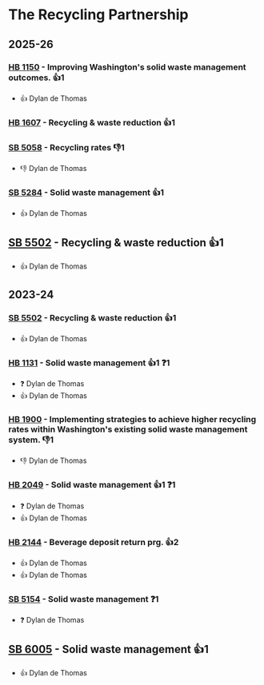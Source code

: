 # The Recycling Partnership
## 2025-26

### [HB 1150](/bill/2025-26/hb/1150/) - Improving Washington's solid waste management outcomes. 👍1  
* 👍 Dylan de Thomas

### [HB 1607](/bill/2025-26/hb/1607/) - Recycling & waste reduction 👍1  

### [SB 5058](/bill/2025-26/sb/5058/) - Recycling rates  👎1 
* 👎 Dylan de Thomas

### [SB 5284](/bill/2025-26/sb/5284/) - Solid waste management 👍1  
* 👍 Dylan de Thomas

## [SB 5502](/bill/2025-26/sb/5502/) - Recycling & waste reduction 👍1  
* 👍 Dylan de Thomas

## 2023-24

### [SB 5502](/bill/2023-24/sb/5502/) - Recycling & waste reduction 👍1  
* 👍 Dylan de Thomas

### [HB 1131](/bill/2023-24/hb/1131/) - Solid waste management 👍1  ❓1
* ❓ Dylan de Thomas
* 👍 Dylan de Thomas

### [HB 1900](/bill/2023-24/hb/1900/) - Implementing strategies to achieve higher recycling rates within Washington's existing solid waste management system.  👎1 
* 👎 Dylan de Thomas

### [HB 2049](/bill/2023-24/hb/2049/) - Solid waste management 👍1  ❓1
* ❓ Dylan de Thomas
* 👍 Dylan de Thomas

### [HB 2144](/bill/2023-24/hb/2144/) - Beverage deposit return prg. 👍2  
* 👍 Dylan de Thomas
* 👍 Dylan de Thomas

### [SB 5154](/bill/2023-24/sb/5154/) - Solid waste management   ❓1
* ❓ Dylan de Thomas

## [SB 6005](/bill/2023-24/sb/6005/) - Solid waste management 👍1  
* 👍 Dylan de Thomas
